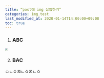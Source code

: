 ```yaml
---
title: “post에 img 삽입하기”
categories: img_test
last_modified_at: 2020-01-14T14:00:00+09:00
toc: true
---
```




1. ### ABC

<img src="D:\dev\zeroing2.github.io\assets\img\test\1.PNG" style="zoom:50%;" />

2. ### BAC

ㅁㄴㅇㄻㄴㅇㄻㄴㅇ